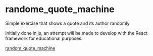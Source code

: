 # randome_quote_machine

Simple exercise that shows a quote and its author randomly

Initially done in js, an attempt will be made to develop with the React framework for educational purposes.

[random_quote_machine](https://josanescod.github.io/random_quote_machine/index.html)